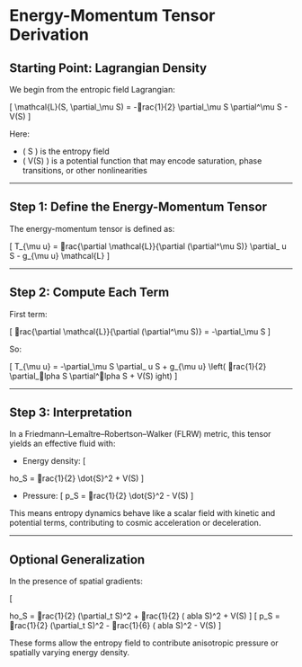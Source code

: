 
# Energy-Momentum Tensor Derivation

## Starting Point: Lagrangian Density

We begin from the entropic field Lagrangian:

\[
\mathcal{L}(S, \partial_\mu S) = -rac{1}{2} \partial_\mu S \partial^\mu S - V(S)
\]

Here:
- \( S \) is the entropy field
- \( V(S) \) is a potential function that may encode saturation, phase transitions, or other nonlinearities

---

## Step 1: Define the Energy-Momentum Tensor

The energy-momentum tensor is defined as:

\[
T_{\mu
u} = rac{\partial \mathcal{L}}{\partial (\partial^\mu S)} \partial_
u S - g_{\mu
u} \mathcal{L}
\]

---

## Step 2: Compute Each Term

First term:

\[
rac{\partial \mathcal{L}}{\partial (\partial^\mu S)} = -\partial_\mu S
\]

So:

\[
T_{\mu
u} = -\partial_\mu S \partial_
u S + g_{\mu
u} \left( rac{1}{2} \partial_lpha S \partial^lpha S + V(S) ight)
\]

---

## Step 3: Interpretation

In a Friedmann–Lemaître–Robertson–Walker (FLRW) metric, this tensor yields an effective fluid with:

- Energy density:
\[
ho_S = rac{1}{2} \dot{S}^2 + V(S)
\]

- Pressure:
\[
p_S = rac{1}{2} \dot{S}^2 - V(S)
\]

This means entropy dynamics behave like a scalar field with kinetic and potential terms, contributing to cosmic acceleration or deceleration.

---

## Optional Generalization

In the presence of spatial gradients:

\[
ho_S = rac{1}{2} (\partial_t S)^2 + rac{1}{2} (
abla S)^2 + V(S)
\]
\[
p_S = rac{1}{2} (\partial_t S)^2 - rac{1}{6} (
abla S)^2 - V(S)
\]

These forms allow the entropy field to contribute anisotropic pressure or spatially varying energy density.

